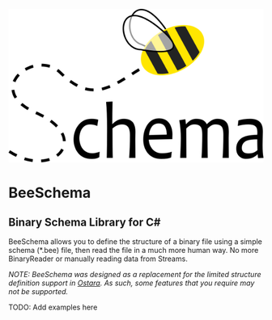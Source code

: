 ![BeeSchema Logo](beeschema.png)

# BeeSchema
## Binary Schema Library for C&#35;

BeeSchema allows you to define the structure of a binary file using a simple schema (*.bee) file, then read the file in a much more human way.  No more BinaryReader or manually reading data from Streams.

*NOTE: BeeSchema was designed as a replacement for the limited structure definition support in [Ostara](https://github.com/Epidal/Ostara).  As such, some features that you require may not be supported.*

TODO: Add examples here
